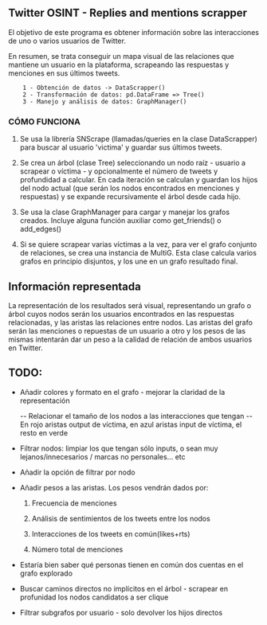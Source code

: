 
## Twitter OSINT - Replies and mentions scrapper

El objetivo de este programa es obtener información sobre las interacciones de uno o varios usuarios de Twitter.

En resumen, se trata conseguir un mapa visual de las relaciones que mantiene un usuario en la plataforma, scrapeando las respuestas y menciones en sus últimos tweets.

        1 - Obtención de datos -> DataScrapper()
        2 - Transformación de datos: pd.DataFrame => Tree()
        3 - Manejo y análisis de datos: GraphManager()
        

### CÓMO FUNCIONA
1) Se usa la librería SNScrape (llamadas/queries en la clase DataScrapper) para buscar al usuario 'victima' y guardar sus últimos tweets.

2) Se crea un árbol (clase Tree) seleccionando un nodo raíz - usuario a scrapear o víctima - y opcionalmente el número de tweets y profundidad a calcular. En cada iteración se calculan y guardan los hijos del nodo actual (que serán los nodos encontrados en menciones y respuestas) y se expande recursivamente el árbol desde cada hijo.

3) Se usa la clase GraphManager para cargar y manejar los grafos creados. Incluye alguna función auxiliar como get_friends() o add_edges()

4) Si se quiere scrapear varias víctimas a la vez, para ver el grafo conjunto de relaciones, se crea una instancia de MultiG. Esta clase calcula varios grafos en principio disjuntos, y los une en un grafo resultado final.


## Información representada
La representación de los resultados será visual, representando un grafo o árbol cuyos nodos serán los usuarios encontrados en las respuestas relacionadas, y las aristas las relaciones entre nodos. Las aristas del grafo serán las menciones o repuestas de un usuario a otro y los pesos de las mismas intentarán dar un peso a la calidad de relación de ambos usuarios en Twitter. 

## TODO:

- Añadir colores y formato en el grafo - mejorar la claridad de la representación

    -- Relacionar el tamaño de los nodos a las interacciones que tengan
    -- En rojo aristas output de víctima, en azul aristas input de víctima, el resto en verde

- Filtrar nodos: limpiar los que tengan sólo inputs, o sean muy lejanos/innecesarios / marcas no personales... etc

- Añadir la opción de filtrar por nodo

- Añadir pesos a las aristas. Los pesos vendrán dados por:
    1) Frecuencia de menciones 
    
    2) Análisis de sentimientos de los tweets entre los nodos 
    
    3) Interacciones de los tweets en común(likes+rts)
    
    4) Número total de menciones

- Estaría bien saber qué personas tienen en común dos cuentas en el grafo explorado

- Buscar caminos directos no implícitos en el árbol - scrapear en profunidad los nodos candidatos a ser clique

- Filtrar subgrafos por usuario - solo devolver los hijos directos
